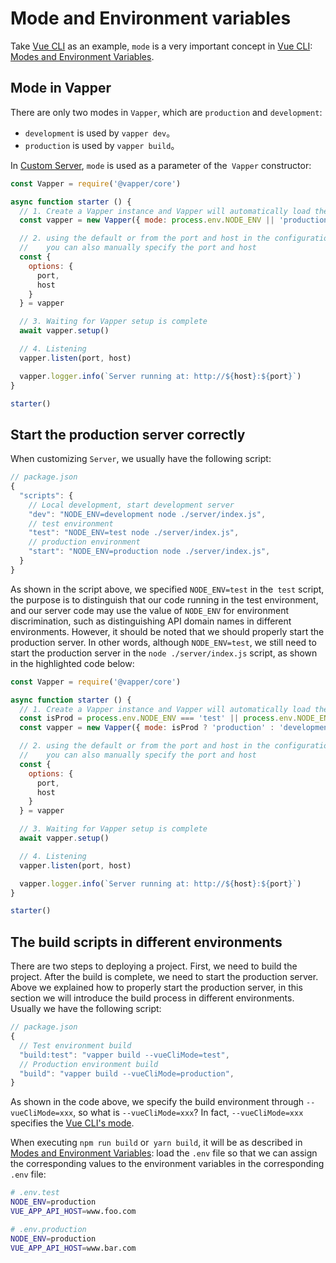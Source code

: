 # Mode and Environment variables

Take [Vue CLI](https://cli.vuejs.org/) as an example, `mode` is a very important concept in [Vue CLI](https://cli.vuejs.org/): [Modes and Environment Variables](https://cli.vuejs.org/guide/mode-and-env.html#modes).

## Mode in Vapper

There are only two modes in `Vapper`, which are `production` and `development`:

- `development` is used by `vapper dev`。
- `production` is used by `vapper build`。

In [Custom Server](/custom-server.html), `mode` is used as a parameter of the` Vapper` constructor:

```js {5}
const Vapper = require('@vapper/core')

async function starter () {
  // 1. Create a Vapper instance and Vapper will automatically load the configuration file
  const vapper = new Vapper({ mode: process.env.NODE_ENV || 'production' })

  // 2. using the default or from the port and host in the configuration file,
  //    you can also manually specify the port and host
  const {
    options: {
      port,
      host
    }
  } = vapper

  // 3. Waiting for Vapper setup is complete
  await vapper.setup()

  // 4. Listening
  vapper.listen(port, host)

  vapper.logger.info(`Server running at: http://${host}:${port}`)
}

starter()
```

## Start the production server correctly

When customizing `Server`, we usually have the following script:

```js
// package.json
{
  "scripts": {
    // Local development, start development server
    "dev": "NODE_ENV=development node ./server/index.js",
    // test environment
    "test": "NODE_ENV=test node ./server/index.js",
    // production environment
    "start": "NODE_ENV=production node ./server/index.js",
  }
}
```

As shown in the script above, we specified `NODE_ENV=test` in the` test` script, the purpose is to distinguish that our code running in the test environment, and our server code may use the value of `NODE_ENV` for environment discrimination, such as distinguishing API domain names in different environments. However, it should be noted that we should properly start the production server. In other words, although `NODE_ENV=test`, we still need to start the production server in the `node ./server/index.js` script, as shown in the highlighted code below:

```js {5,6}
const Vapper = require('@vapper/core')

async function starter () {
  // 1. Create a Vapper instance and Vapper will automatically load the configuration file
  const isProd = process.env.NODE_ENV === 'test' || process.env.NODE_ENV === 'production'
  const vapper = new Vapper({ mode: isProd ? 'production' : 'development' })

  // 2. using the default or from the port and host in the configuration file,
  //    you can also manually specify the port and host
  const {
    options: {
      port,
      host
    }
  } = vapper

  // 3. Waiting for Vapper setup is complete
  await vapper.setup()

  // 4. Listening
  vapper.listen(port, host)

  vapper.logger.info(`Server running at: http://${host}:${port}`)
}

starter()
```

## The build scripts in different environments

There are two steps to deploying a project. First, we need to build the project. After the build is complete, we need to start the production server. Above we explained how to properly start the production server, in this section we will introduce the build process in different environments. Usually we have the following script:

```js
// package.json
{
  // Test environment build
  "build:test": "vapper build --vueCliMode=test",
  // Production environment build
  "build": "vapper build --vueCliMode=production",
}
```

As shown in the code above, we specify the build environment through `--vueCliMode=xxx`, so what is `--vueCliMode=xxx`? In fact, `--vueCliMode=xxx` specifies the [Vue CLI's mode](https://cli.vuejs.org/guide/mode-and-env.html#modes).

When executing `npm run build` or` yarn build`, it will be as described in [Modes and Environment Variables](https://cli.vuejs.org/guide/mode-and-env.html#modes): load the `.env` file so that we can assign the corresponding values to the environment variables in the corresponding `.env` file:

```sh
# .env.test
NODE_ENV=production
VUE_APP_API_HOST=www.foo.com
```

```sh
# .env.production
NODE_ENV=production
VUE_APP_API_HOST=www.bar.com
```